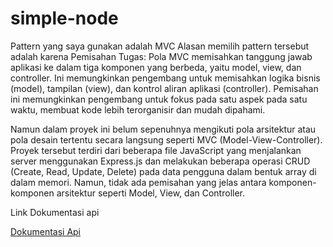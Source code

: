 # simple-node

Pattern yang saya gunakan adalah MVC
Alasan memilih pattern tersebut adalah karena Pemisahan Tugas: Pola MVC memisahkan tanggung jawab aplikasi ke dalam tiga komponen yang berbeda, yaitu model, view, dan controller. Ini memungkinkan pengembang untuk   memisahkan logika bisnis (model), tampilan (view), dan kontrol aliran aplikasi (controller). Pemisahan ini memungkinkan pengembang untuk fokus pada satu aspek pada satu waktu, membuat kode lebih terorganisir dan mudah dipahami.

Namun dalam proyek ini belum sepenuhnya mengikuti pola arsitektur atau pola desain tertentu secara langsung seperti MVC (Model-View-Controller).
Proyek tersebut terdiri dari beberapa file JavaScript yang menjalankan server menggunakan Express.js dan melakukan beberapa operasi CRUD (Create, Read, Update, Delete) pada data pengguna dalam bentuk array di dalam memori. Namun, tidak ada pemisahan yang jelas antara komponen-komponen arsitektur seperti Model, View, dan Controller.



<p> Link Dokumentasi api </p>
<a href="https://documenter.getpostman.com/view/27721669/2s93sXdEr9">Dokumentasi Api</a>
